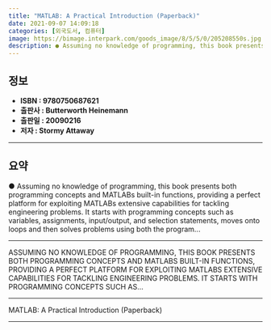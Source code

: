 ```yaml
---
title: "MATLAB: A Practical Introduction (Paperback)"
date: 2021-09-07 14:09:18
categories: [외국도서, 컴퓨터]
image: https://bimage.interpark.com/goods_image/8/5/5/0/205208550s.jpg
description: ● Assuming no knowledge of programming, this book presents both programming concepts and MATLABs built-in functions, providing a perfect platform for exploitin
---
```


## **정보**

- **ISBN : 9780750687621**
- **출판사 : Butterworth Heinemann**
- **출판일 : 20090216**
- **저자 : Stormy Attaway**

------



## **요약**

●  Assuming no knowledge of programming, this book presents both programming concepts and MATLABs built-in functions, providing a perfect platform for exploiting MATLABs extensive capabilities for tackling engineering problems. It starts with programming concepts such as variables, assignments, input/output, and selection statements, moves onto loops and then solves problems using both the program...

------

ASSUMING NO KNOWLEDGE OF PROGRAMMING, THIS BOOK PRESENTS BOTH PROGRAMMING CONCEPTS AND MATLABS BUILT-IN FUNCTIONS, PROVIDING A PERFECT PLATFORM FOR EXPLOITING MATLABS EXTENSIVE CAPABILITIES FOR TACKLING ENGINEERING PROBLEMS. IT STARTS WITH PROGRAMMING CONCEPTS SUCH AS... 

------


MATLAB: A Practical Introduction (Paperback) 

------


